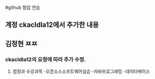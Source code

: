 #github 협업 연습 
## 계정 ckacldla12에서 추가한 내용 
## 김정현 ㅉㅉ
### ckacldla12의 요청에 따라 추가 수정.
1. 컴정과 수강과목
	-오픈소스소프트웨어실습
	-자바프로그래밍
	-데이터베이스
